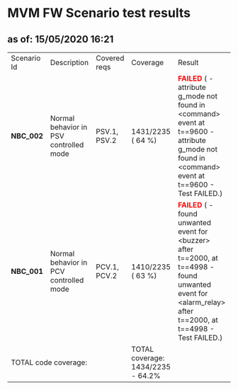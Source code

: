 <H1>MVM FW Scenario test results</H1>
<H2>as of: 15/05/2020 16:21</H2>
<Table>
<Tr><Td>Scenario Id</Td><Td>Description</Td><Td>Covered reqs</Td><Td>Coverage</Td><Td>Result</Td></Tr>
<Tr><Td><B> NBC_002</B></Td><Td>Normal behavior in PSV controlled mode</Td><Td>PSV.1, PSV.2</Td><Td>1431/2235 (   64 &percnt;)</Td><Td><B><Font color="red">FAILED</Font></B> ( - attribute g_mode not found in &lt;command&gt; event at t==9600 - attribute g_mode not found in &lt;command&gt; event at t==9600 - Test FAILED.)</Td></Tr>
<Tr><Td><B> NBC_001</B></Td><Td>Normal behavior in PCV controlled mode</Td><Td>PCV.1, PCV.2</Td><Td>1410/2235 (   63 &percnt;)</Td><Td><B><Font color="red">FAILED</Font></B> ( - found unwanted event for &lt;buzzer&gt; after t==2000, at t==4998 - found unwanted event for &lt;alarm_relay&gt; after t==2000, at t==4998 - Test FAILED.)</Td></Tr>
<Tr><Td Colspan=3>TOTAL code coverage:</Td><Td>TOTAL coverage: 1434/2235 -  64.2%</Td><Td></Td></Tr>
</Table>
